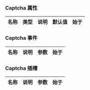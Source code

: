 ### Captcha 属性

| 名称 | 类型 | 说明 | 默认值 | 始于 |
| ---- | ---- | ---- | ------ | ---- |

### Captcha 事件

| 名称 | 说明 | 参数 | 始于 |
| ---- | ---- | ---- | ---- |

### Captcha 插槽

| 名称 | 说明 | 参数 | 始于 |
| ---- | ---- | ---- | ---- |
